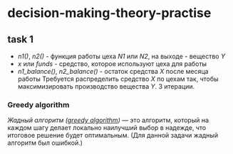 # decision-making-theory-practise
## task 1
- *n1()*, *n2()* - функция работы цеха *N1* или *N2*, на выходе - вещество *Y*
- *x* или *funds* - средство, которое используют цеха для работы
- *n1_balance()*, *n2_balance()* - остаток средства *X* после месяца работы
Требуется распределить средство *X* по цехам так, чтобы максимизировать производство вещества *Y*.
3 итерации.
### Greedy algorithm
*Жадный алгоритм ([greedy algorithm](https://habr.com/ru/post/120343/ "greedy algorithm"))* — это алгоритм, который на каждом шагу делает локально наилучший выбор в надежде, что итоговое решение будет оптимальным.
(Для данной задачи жадный алгоритм был ошибкой.)
